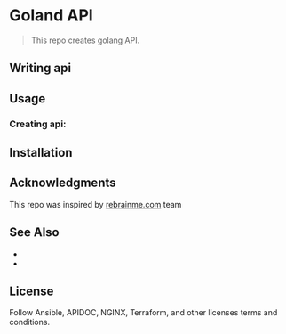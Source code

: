# Goland API

> This repo creates golang API.   

## Writing api

## Usage 
### Creating api:

## Installation  

## Acknowledgments

This repo was inspired by [rebrainme.com](https://rebrainme.com) team

## See Also
- []()
- []()

## License
Follow Ansible, APIDOC, NGINX, Terraform, and other licenses terms and conditions.